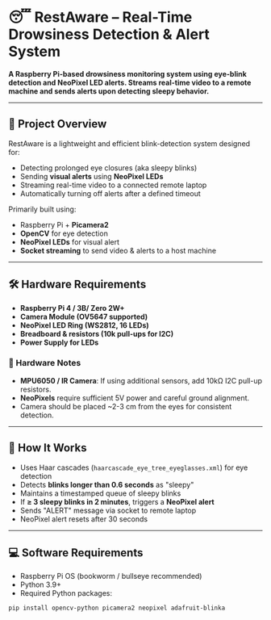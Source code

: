 # 😴 RestAware – Real-Time Drowsiness Detection & Alert System

**A Raspberry Pi-based drowsiness monitoring system using eye-blink detection and NeoPixel LED alerts. Streams real-time video to a remote machine and sends alerts upon detecting sleepy behavior.**

---

## 🚀 Project Overview

RestAware is a lightweight and efficient blink-detection system designed for:

- Detecting prolonged eye closures (aka sleepy blinks)
- Sending **visual alerts** using **NeoPixel LEDs**
- Streaming real-time video to a connected remote laptop
- Automatically turning off alerts after a defined timeout

Primarily built using:
- Raspberry Pi + **Picamera2**
- **OpenCV** for eye detection
- **NeoPixel LEDs** for visual alert
- **Socket streaming** to send video & alerts to a host machine

---

## 🛠️ Hardware Requirements

- **Raspberry Pi 4 / 3B/ Zero 2W+**
- **Camera Module (OV5647 supported)**
- **NeoPixel LED Ring (WS2812, 16 LEDs)**
- **Breadboard & resistors (10k pull-ups for I2C)**
- **Power Supply for LEDs**

### 🔧 Hardware Notes
- **MPU6050 / IR Camera**: If using additional sensors, add 10kΩ I2C pull-up resistors.
- **NeoPixels** require sufficient 5V power and careful ground alignment.
- Camera should be placed ~2-3 cm from the eyes for consistent detection.

---

## 🧠 How It Works

- Uses Haar cascades (`haarcascade_eye_tree_eyeglasses.xml`) for eye detection
- Detects **blinks longer than 0.6 seconds** as "sleepy"
- Maintains a timestamped queue of sleepy blinks
- If **≥ 3 sleepy blinks in 2 minutes**, triggers a **NeoPixel alert**
- Sends "ALERT" message via socket to remote laptop
- NeoPixel alert resets after 30 seconds

---

## 💻 Software Requirements

- Raspberry Pi OS (bookworm / bullseye recommended)
- Python 3.9+
- Required Python packages:
```bash
pip install opencv-python picamera2 neopixel adafruit-blinka
